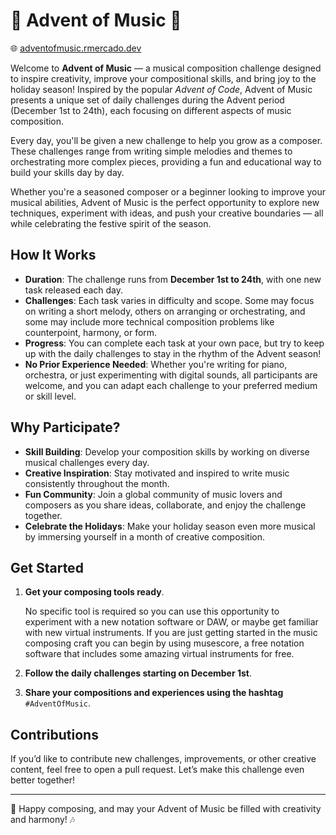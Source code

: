 # 🎄 Advent of Music 🎼

🌐 [adventofmusic.rmercado.dev](adventofmusic.rmercado.dev)

Welcome to **Advent of Music** — a musical composition challenge designed to inspire creativity, improve your
compositional skills, and bring joy to the holiday season! Inspired by the popular *Advent of Code*, Advent of Music
presents a unique set of daily challenges during the Advent period (December 1st to 24th), each focusing on different
aspects of music composition.

Every day, you'll be given a new challenge to help you grow as a composer. These challenges range from writing simple
melodies and themes to orchestrating more complex pieces, providing a fun and educational way to build your skills day
by day.

Whether you're a seasoned composer or a beginner looking to improve your musical abilities, Advent of Music is the
perfect opportunity to explore new techniques, experiment with ideas, and push your creative boundaries — all while
celebrating the festive spirit of the season.

## How It Works

- **Duration**: The challenge runs from **December 1st to 24th**, with one new task released each day.
- **Challenges**: Each task varies in difficulty and scope. Some may focus on writing a short melody, others on
  arranging or orchestrating, and some may include more technical composition problems like counterpoint, harmony, or
  form.
- **Progress**: You can complete each task at your own pace, but try to keep up with the daily challenges to stay in the
  rhythm of the Advent season!
- **No Prior Experience Needed**: Whether you're writing for piano, orchestra, or just experimenting with digital
  sounds, all participants are welcome, and you can adapt each challenge to your preferred medium or skill level.

## Why Participate?

- **Skill Building**: Develop your composition skills by working on diverse musical challenges every day.
- **Creative Inspiration**: Stay motivated and inspired to write music consistently throughout the month.
- **Fun Community**: Join a global community of music lovers and composers as you share ideas, collaborate, and enjoy
  the challenge together.
- **Celebrate the Holidays**: Make your holiday season even more musical by immersing yourself in a month of creative
  composition.

## Get Started

1. **Get your composing tools ready**.
   
   No specific tool is required so you can use this opportunity to experiment with a new
   notation software or DAW, or maybe get familiar with new virtual instruments. If you are just getting started in the
   music composing craft you can begin by using musescore, a free notation software that includes some amazing virtual
   instruments for free.
2. **Follow the daily challenges starting on December 1st**.
3. **Share your compositions and experiences using the hashtag** `#AdventOfMusic`.

## Contributions

If you’d like to contribute new challenges, improvements, or other creative content, feel free to open a pull request.
Let’s make this challenge even better together!

---

🎄 Happy composing, and may your Advent of Music be filled with creativity and harmony! 🎶